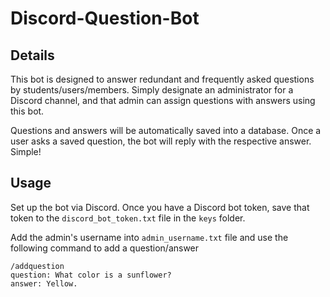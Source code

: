 # Discord-Question-Bot

## Details
This bot is designed to answer redundant and frequently asked questions by students/users/members.
Simply designate an administrator for a Discord channel, and that admin can assign questions with answers using this bot.

Questions and answers will be automatically saved into a database. Once a user asks a saved question, the bot will reply with the respective answer. Simple!

## Usage
Set up the bot via Discord.
Once you have a Discord bot token, save that token to the `discord_bot_token.txt` file in the `keys` folder.

Add the admin's username into `admin_username.txt` file and use the following command to add a question/answer

```
/addquestion
question: What color is a sunflower?
answer: Yellow.
```
